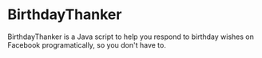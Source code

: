 # BirthdayThanker
BirthdayThanker is a Java script to help you respond to birthday wishes on Facebook programatically, so you don't have to. 
